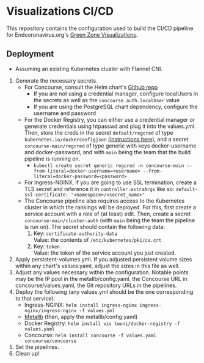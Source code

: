 # Visualizations CI/CD
This repository contains the configuration used to build the CI/CD pipeline for Endcoronavirus.org's 
[Green Zone Visualizations](https://github.com/vbrunsch/rankings/).
## Deployment
* Assuming an existing Kubernetes cluster with Flannel CNI.
1. Generate the necessary secrets.
   * For Concourse, consult the Helm chart's [Github repo](https://github.com/concourse/concourse-chart)
     * If you are not using a credential manager, configure localUsers in the secrets as well as 
       the `concourse.auth.localUser` value
     * If you are using the PostgreSQL chart dependency, configure the username and password
   * For the Docker Registry, you can either use a credential manager or generate credentials 
     using htpasswd and plug it into the values.yml. Then, store the creds in the secret `default/regcred` of type 
     `kubernetes.io/dockerconfigjson` [(instructions here)](https://kubernetes.io/docs/tasks/configure-pod-container/pull-image-private-registry/#create-a-secret-by-providing-credentials-on-the-command-line), and a secret `concourse-main/regcred` of type generic with keys docker-username and docker-password,
     and with `main` being the team that the build pipeline is running on.
     * `kubectl create secret generic regcred -n concourse-main --from-literal=docker-username=<username> --from-literal=docker-password=<password>`
   * For Ingress-NGINX, if you are going to use SSL termination, create a TLS secret and reference it in 
     `controller.extraArgs` like so: `default-ssl-certificate: "<namespace>/<secret_name>"`
   * The Concourse pipeline also requires access to the Kubernetes cluster in which the rankings will be deployed.
    For this, first create a service account with a role of (at least) edit. Then, create a 
     secret `concourse-main/cluster-auth` (with `main` being the team the pipeline is run on).
     The secret should contain the following data:
     1. Key: `certificate-authority-data`  
        Value: the contents of `/etc/kubernetes/pki/ca.crt`
     2. Key: `token`  
        Value: the token of the service account you just created.
2. Apply persistent-volumes.yml. If you adjusted persistent volume sizes within any chart's values.yaml, adjust 
   the sizes in this file as well.
3. Adjust any values necessary within the configuration. Notable points may be the IP pool in the metallb/config.yaml,
   the Concourse URL in concourse/values.yaml, the Git repository URLs in the pipelines.
3. Deploy the following (any values.yml should be the one corresponding to that service):
   * Ingress-NGINX: `helm install ingress-nginx ingress-nginx/ingress-nginx -f values.yml`
   * [Metallb](https://metallb.universe.tf/installation/#installation-by-manifest) (then, apply the metallb/config.yaml) 
   * Docker Registry: `helm install vis twuni/docker-registry -f values.yaml`
   * Concourse: `helm install concourse -f values.yaml concourse/concourse`
4. Set the pipelines.
4. Clean up!
